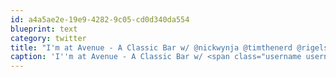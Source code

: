 ```yaml
---
id: a4a5ae2e-19e9-4282-9c05-cd0d340da554
blueprint: text
category: twitter
title: "I'm at Avenue - A Classic Bar w/ @nickwynja @timthenerd @rigelstpierre http://4sq.com/fhUVLy"
caption: 'I''m at Avenue - A Classic Bar w/ <span class="username username_linked">@<a href="https://twitter.com/nickwynja" title="Nick Wynja">nickwynja</a></span> @timthenerd <span class="username username_linked">@<a href="https://twitter.com/rigelstpierre" title="Rigel St. Pierre">rigelstpierre</a></span> http://4sq.com/fhUVLy'
---
```

